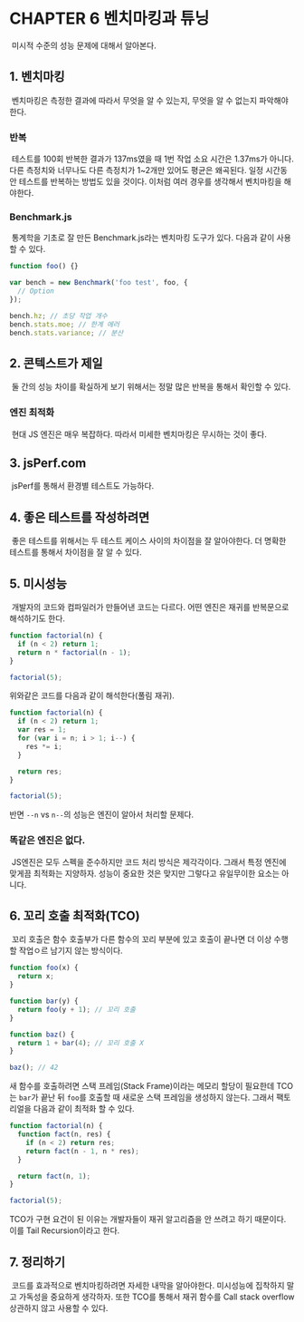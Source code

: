 # CHAPTER 6 벤치마킹과 튜닝

&nbsp;미시적 수준의 성능 문제에 대해서 알아본다.

## 1. 벤치마킹

&nbsp;벤치마킹은 측정한 결과에 따라서 무엇을 알 수 있는지, 무엇을 알 수 없는지 파악해야한다.

### 반복

&nbsp;테스트를 100회 반복한 결과가 137ms였을 때 1번 작업 소요 시간은 1.37ms가 아니다. 다른 측정치와 너무나도 다른 측정치가 1~2개만 있어도 평균은 왜곡된다. 일정 시간동안 테스트를 반복하는 방법도 있을 것이다. 이처럼 여러 경우를 생각해서 벤치마킹을 해야한다.

### Benchmark.js

&nbsp;통계학을 기초로 잘 만든 Benchmark.js라는 벤치마킹 도구가 있다. 다음과 같이 사용할 수 있다.

```javascript
function foo() {}

var bench = new Benchmark('foo test', foo, {
  // Option
});

bench.hz; // 초당 작업 개수
bench.stats.moe; // 한계 에러
bench.stats.variance; // 분산
```

## 2. 콘텍스트가 제일

&nbsp;둘 간의 성능 차이를 확실하게 보기 위해서는 정말 많은 반복을 통해서 확인할 수 있다.

### 엔진 최적화

&nbsp;현대 JS 엔진은 매우 복잡하다. 따라서 미세한 벤치마킹은 무시하는 것이 좋다.

## 3. jsPerf.com

&nbsp;jsPerf를 통해서 환경별 테스트도 가능하다.

## 4. 좋은 테스트를 작성하려면

&nbsp;좋은 테스트를 위해서는 두 테스트 케이스 사이의 차이점을 잘 알아야한다. 더 명확한 테스트를 통해서 차이점을 잘 알 수 있다.

## 5. 미시성능

&nbsp;개발자의 코드와 컴파일러가 만들어낸 코드는 다르다. 어떤 엔진은 재귀를 반복문으로 해석하기도 한다.

```javascript
function factorial(n) {
  if (n < 2) return 1;
  return n * factorial(n - 1);
}

factorial(5);
```

위와같은 코드를 다음과 같이 해석한다(풀림 재귀).

```javascript
function factorial(n) {
  if (n < 2) return 1;
  var res = 1;
  for (var i = n; i > 1; i--) {
    res *= i;
  }

  return res;
}

factorial(5);
```

반면 `--n` vs `n--`의 성능은 엔진이 알아서 처리할 문제다.

### 똑같은 엔진은 없다.

&nbsp;JS엔진은 모두 스펙을 준수하지만 코드 처리 방식은 제각각이다. 그래서 특정 엔진에 맞게끔 최적화는 지양하자. 성능이 중요한 것은 맞지만 그렇다고 유일무이한 요소는 아니다.

## 6. 꼬리 호출 최적화(TCO)

&nbsp;꼬리 호출은 함수 호출부가 다른 함수의 꼬리 부분에 있고 호출이 끝나면 더 이상 수행할 작업ㅇ르 남기지 않는 방식이다.

```javascript
function foo(x) {
  return x;
}

function bar(y) {
  return foo(y + 1); // 꼬리 호출
}

function baz() {
  return 1 + bar(4); // 꼬리 호출 X
}

baz(); // 42
```

새 함수를 호출하려면 스택 프레임(Stack Frame)이라는 메모리 할당이 필요한데 TCO는 `bar`가 끝난 뒤 `foo`를 호출할 때 새로운 스택 프레임을 생성하지 않는다. 그래서 팩토리얼을 다음과 같이 최적화 할 수 있다.

```javascript
function factorial(n) {
  function fact(n, res) {
    if (n < 2) return res;
    return fact(n - 1, n * res);
  }

  return fact(n, 1);
}

factorial(5);
```

TCO가 구현 요건이 된 이유는 개발자들이 재귀 알고리즘을 안 쓰려고 하기 때문이다. 이를 Tail Recursion이라고 한다.

## 7. 정리하기

&nbsp;코드를 효과적으로 벤치마킹하려면 자세한 내막을 알아야한다. 미시성능에 집착하지 말고 가독성을 중요하게 생각하자. 또한 TCO를 통해서 재귀 함수를 Call stack overflow 상관하지 않고 사용할 수 있다.
